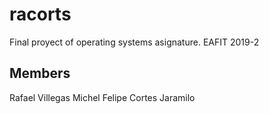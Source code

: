 # racorts
Final proyect of operating systems asignature.
EAFIT 2019-2

## Members
Rafael Villegas Michel
Felipe Cortes Jaramilo
